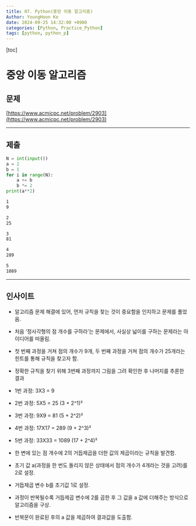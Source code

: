 ```yaml
---
title: 07. Python(중앙 이동 알고리즘)
Author: YoungHoon Ko
date: 2024-09-25 14:32:00 +0900
categories: [Python, Practice_Python]
tags: [python, python_p]
---
```


[toc]

# 중앙 이동 알고리즘

## 문제

[https://www.acmicpc.net/problem/2903](https://www.acmicpc.net/problem/2903)

---

## 제출

```python
N = int(input())
a = 2
b = 1
for i in range(N):
    a += b
    b *= 2
print(a**2)
```

```markdown
1
9
```

```markdown
2
25
```

```markdown
3
81
```

```markdown
4
289
```

```markdown
5
1089
```

---

## 인사이트

- 알고리즘 문제 해결에 있어, 먼저 규칙을 찾는 것이 중요함을 인지하고 문제를 풀었음.

- 처음 ‘정사각형의 점 개수를 구하라’는 문제에서, 사실상 넓이를 구하는 문제라는 아이디어를 떠올림.

- 첫 번째 과정을 거쳐 점의 개수가 9개, 두 번째 과정을 거쳐 점의 개수가 25개라는 힌트를 통해 규칙을 찾고자 함.

-  정확한 규칙을 찾기 위해 3번째 과정까지 그림을 그려 확인한 후 나머지를 추론한 결과

  - 1번 과정: 3X3 = 9

  -  2번 과정: 5X5 = 25 (3 + 2^1)²

  - 3번 과정: 9X9 = 81 (5 + 2^2)²

  - 4번 과정: 17X17 = 289 (9 + 2^3)²

  - 5번 과정: 33X33 = 1089 (17 + 2^4)²

- 한 변에 있는 점 개수에 2의 거듭제곱을 더한 값의 제곱이라는 규칙을 발견함.

-  초기 값 a(과정을 한 번도 돌리지 않은 상태에서 점의 개수가 4개라는 것을 고려)를 2로 설정.

- 거듭제곱 변수 b를 초기값 1로 설정.

- 과정이 반복될수록 거듭제곱 변수에 2를 곱한 후 그 값을 a 값에 더해주는 방식으로 알고리즘을 구상.

-  반복문이 완료된 후의 a 값을 제곱하여 결과값을 도출함.
